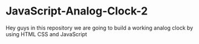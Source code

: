 # JavaScript-Analog-Clock-2
Hey guys in this repository we are going to build a working analog clock by using HTML CSS and JavaScript
